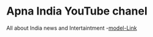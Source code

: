 # Apna India YouTube chanel

All about India news and Intertaintment -[model-Link](https://stackblitz.com/edit/stackblitz-starters-9kjpdc?file=models%2Fhospital-management%2Fhospital.models.js)
